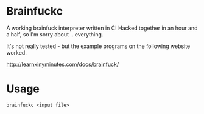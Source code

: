 Brainfuckc
==========
A working brainfuck interpreter written in C!
Hacked together in an hour and a half, so I'm sorry about .. everything. 

It's not really tested - but the example programs on the following website worked. 

http://learnxinyminutes.com/docs/brainfuck/


Usage
=====
`brainfuckc <input file>`
